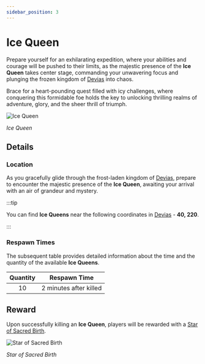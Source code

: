 ```yaml
---
sidebar_position: 3
---
```


# Ice Queen

Prepare yourself for an exhilarating expedition, where your abilities and courage will be pushed to their limits, as the majestic presence of the **Ice Queen** takes center stage, commanding your unwavering focus and plunging the frozen kingdom of [Devias](/maps/devias) into chaos.

Brace for a heart-pounding quest filled with icy challenges, where conquering this formidable foe holds the key to unlocking thrilling realms of adventure, glory, and the sheer thrill of triumph.

![Ice Queen](/img/monsters/devias/ice-queen.jpg)

_Ice Queen_

## Details

### Location

As you gracefully glide through the frost-laden kingdom of [Devias](/maps/devias), prepare to encounter the majestic presence of the **Ice Queen**, awaiting your arrival with an air of grandeur and mystery.

:::tip

You can find **Ice Queens** near the following coordinates in [Devias](/maps/devias) - **40, 220**.

:::

### Respawn Times

The subsequent table provides detailed information about the time and the quantity of the available **Ice Queens**.

| Quantity |      Respawn Time      |
| :------: | :--------------------: |
|    10    | 2 minutes after killed |

## Reward

Upon successfully killing an **Ice Queen**, players will be rewarded with a [Star of Sacred Birth](/items/item-bags/star).

![Star of Sacred Birth](/img/items/item-bags/star.png)

_Star of Sacred Birth_